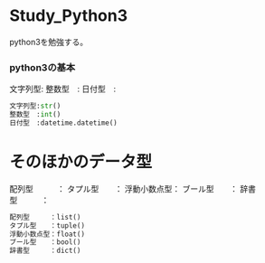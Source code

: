 # Study_Python3
python3を勉強する。
### python3の基本
文字列型:
整数型　:
日付型　:
```Python
文字列型:str()
整数型　:int()
日付型　:datetime.datetime()
```
# そのほかのデータ型
配列型　　　：
タプル型　　：
浮動小数点型：
ブール型　　：
辞書型　　　：
```Python
配列型　　　：list()
タプル型　　：tuple()
浮動小数点型：float()
ブール型　　：bool()
辞書型　　　：dict()
```